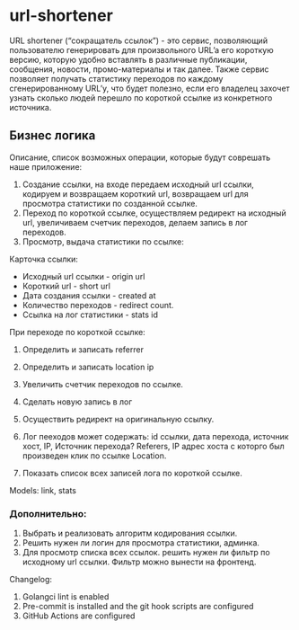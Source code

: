 # url-shortener

URL shortener (“сокращатель ссылок”) - это сервис, позволяющий пользователю генерировать  для произвольного URL’a его короткую версию, которую удобно вставлять в различные публикации, сообщения, новости, промо-материалы и так далее. Также сервис позволяет получать статистику переходов по каждому сгенерированному URL’у, что будет полезно, если его владелец захочет узнать сколько людей перешло по короткой ссылке из конкретного источника.

## Бизнес логика
Описание, список возможных операции, которые будут соврешать наше приложение:

1. Создание ссылки, на входе передаем исходный url ссылки, кодируем и возвращаем короткий url, возвращаем url для просмотра статистики по созданной ссылке.
2. Переход по короткой ссылке, осуществляем редирект на исходный url, увеличиваем счетчик переходов, делаем запись в лог переходов.
3. Просмотр, выдача статистики по ссылке:

Карточка ссылки:
  * Исходный url ссылки - origin url
  * Короткий url - short url
  * Дата создания ссылки - created at
  * Количество переходов - redirect count.
  * Ссылка на лог статистики - stats id

При переходе по короткой ссылке:
1. Определить и записать referrer
2. Определить и записать location ip
3. Увеличить счетчик переходов по ссылке.
4. Сделать новую запись в лог
5. Осуществить редирект на оригинальную ссылку.


7. Лог пееходов может содержать: id ссылки, дата перехода, источник хост, IP, Источник перехода? Referers, IP адрес хоста с которго был произведен клик по ссылке Location.
8. Показать список всех записей лога по короткой ссылке.


Models: link, stats

### Дополнительно:
1. Выбрать и реализовать алгоритм кодирования ссылки.
2. Решить нужен ли логин для просмотра статистики, админка.
3. Для просмотр списка всех ссылок. решить нужен ли фильтр по исходному url ссылки. Фильтр можно вынести на фронтенд.

Changelog:
1. Golangci lint is enabled
2. Pre-commit is installed and the git hook scripts are configured 
3. GitHub Actions are configured
